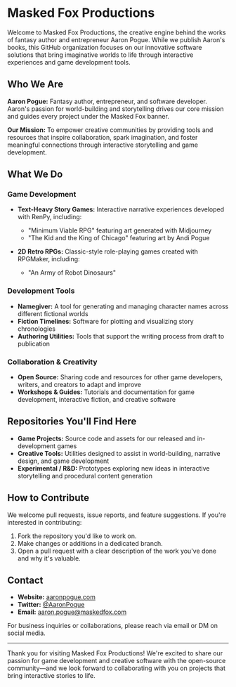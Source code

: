 # Masked Fox Productions

Welcome to Masked Fox Productions, the creative engine behind the works of fantasy author and entrepreneur Aaron Pogue. While we publish Aaron's books, this GitHub organization focuses on our innovative software solutions that bring imaginative worlds to life through interactive experiences and game development tools.

## Who We Are

**Aaron Pogue:** Fantasy author, entrepreneur, and software developer. Aaron's passion for world-building and storytelling drives our core mission and guides every project under the Masked Fox banner.

**Our Mission:** To empower creative communities by providing tools and resources that inspire collaboration, spark imagination, and foster meaningful connections through interactive storytelling and game development.

## What We Do

### Game Development

- **Text-Heavy Story Games:** Interactive narrative experiences developed with RenPy, including:
  - "Minimum Viable RPG" featuring art generated with Midjourney
  - "The Kid and the King of Chicago" featuring art by Andi Pogue
  
- **2D Retro RPGs:** Classic-style role-playing games created with RPGMaker, including:
  - "An Army of Robot Dinosaurs"

### Development Tools

- **Namegiver:** A tool for generating and managing character names across different fictional worlds
- **Fiction Timelines:** Software for plotting and visualizing story chronologies
- **Authoring Utilities:** Tools that support the writing process from draft to publication

### Collaboration & Creativity

- **Open Source:** Sharing code and resources for other game developers, writers, and creators to adapt and improve
- **Workshops & Guides:** Tutorials and documentation for game development, interactive fiction, and creative software

## Repositories You'll Find Here

- **Game Projects:** Source code and assets for our released and in-development games
- **Creative Tools:** Utilities designed to assist in world-building, narrative design, and game development
- **Experimental / R&D:** Prototypes exploring new ideas in interactive storytelling and procedural content generation

## How to Contribute

We welcome pull requests, issue reports, and feature suggestions. If you're interested in contributing:

1. Fork the repository you'd like to work on.
2. Make changes or additions in a dedicated branch.
3. Open a pull request with a clear description of the work you've done and why it's valuable.

## Contact

- **Website:** [aaronpogue.com](https://aaronpogue.com)
- **Twitter:** [@AaronPogue](https://twitter.com/AaronPogue)
- **Email:** aaron.pogue@maskedfox.com

For business inquiries or collaborations, please reach via email or DM on social media.

---

Thank you for visiting Masked Fox Productions! We're excited to share our passion for game development and creative software with the open-source community—and we look forward to collaborating with you on projects that bring interactive stories to life.